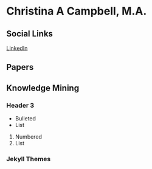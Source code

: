 # Christina A Campbell, M.A.

## Social Links

<!-- links to social media icons -->
<!-- no need to change these -->

<!-- icons with padding -->

[1.1]: http://i.imgur.com/tXSoThF.png (twitter icon with padding)
[6.1]: http://i.imgur.com/0o48UoR.png (github icon with padding)

[1]: http://www.twitter.com/jinxc6
[6]: http://www.github.com/christinacampbell

[LinkedIn](https://www.linkedin.com/in/christina-c-31512219/)



## Papers

## Knowledge Mining


### Header 3

- Bulleted
- List

1. Numbered
2. List


### Jekyll Themes
